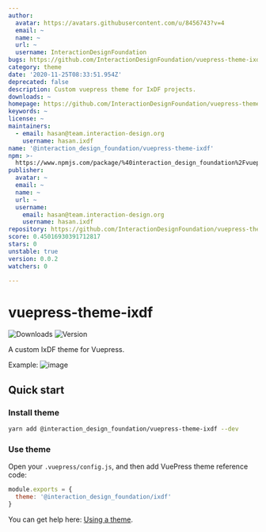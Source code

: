 ```yaml
---
author:
  avatar: https://avatars.githubusercontent.com/u/8456743?v=4
  email: ~
  name: ~
  url: ~
  username: InteractionDesignFoundation
bugs: https://github.com/InteractionDesignFoundation/vuepress-theme-ixdf/issues
category: theme
date: '2020-11-25T08:33:51.954Z'
deprecated: false
description: Custom vuepress theme for IxDF projects.
downloads: ~
homepage: https://github.com/InteractionDesignFoundation/vuepress-theme-ixdf#readme
keywords: ~
license: ~
maintainers:
  - email: hasan@team.interaction-design.org
    username: hasan.ixdf
name: '@interaction_design_foundation/vuepress-theme-ixdf'
npm: >-
  https://www.npmjs.com/package/%40interaction_design_foundation%2Fvuepress-theme-ixdf
publisher:
  avatar: ~
  email: ~
  name: ~
  url: ~
  username:
    email: hasan@team.interaction-design.org
    username: hasan.ixdf
repository: https://github.com/InteractionDesignFoundation/vuepress-theme-ixdf
score: 0.45016930391712817
stars: 0
unstable: true
version: 0.0.2
watchers: 0

---
```


# vuepress-theme-ixdf

<p>
  <img src="https://img.shields.io/npm/dt/@interaction_design_foundation/vuepress-theme-ixdf?style=flat-square" alt="Downloads">
  <img src="https://img.shields.io/github/package-json/v/InteractionDesignFoundation/vuepress-theme-ixdf?style=flat-square" alt="Version">
</p>

A custom IxDF theme for Vuepress.


Example:
![image](https://user-images.githubusercontent.com/5278175/144902688-1e2a63c9-ace1-4f08-9f8c-e165f5adff71.png)




## Quick start

### Install theme

```sh
yarn add @interaction_design_foundation/vuepress-theme-ixdf --dev
```

### Use theme

Open your `.vuepress/config.js`, and then add VuePress theme reference code:
```js
module.exports = {
  theme: '@interaction_design_foundation/ixdf'
}
```
You can get help here: [Using a theme](https://vuepress.vuejs.org/theme/using-a-theme.html#theme-shorthand).
